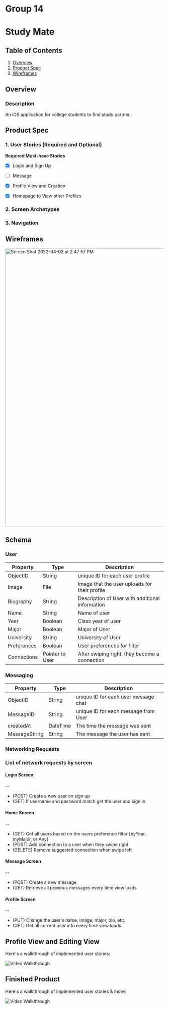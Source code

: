 Group 14 
===

# Study Mate

## Table of Contents
1. [Overview](#Overview)
1. [Product Spec](#Product-Spec)
1. [Wireframes](#Wireframes)

## Overview
### Description
An iOS application for college students to find study partner.

## Product Spec
### 1. User Stories (Required and Optional)

**Required Must-have Stories**

- [X] Login and Sign Up
- [ ] Message
- [X] Profile View and Creation 
- [X] Homepage to View other Profiles



### 2. Screen Archetypes


### 3. Navigation


## Wireframes

<img width="882" alt="Screen Shot 2022-04-02 at 2 47 57 PM" src="https://user-images.githubusercontent.com/67254834/161397133-31bc5e37-a3f1-4190-80f4-eaa81bffcb30.png">

## Schema 
### User 

| Property  | Type | Description |
| ------------- | ------------- | ------------- |
| ObjectID  | String  | unique ID for each user profile |
| Image  | File  | Image that the user uploads for their profile |
| Biography  | String  | Description of User with additional information |
| Name  | String  | Name of user |
| Year  | Boolean  | Class year of user |
| Major  | Boolean | Major of User |
| University | String | University of User |
| Preferences  | Boolean  | User preferences for filter |
| Connections  | Pointer to User | After swiping right, they become a connection |


### Messaging

| Property  | Type | Description |
| ------------- | ------------- | ------------- |
| ObjectID  | String  | unique ID for each user message chat |
| MessageID  | String  | unique ID for each message from User |
| createdAt | DateTime  | The time the message was sent |
| MessageString | String  | The message the user has sent |

### Networking Requests

### List of network requests by screen

#### Login Screen
--
* (POST) Create a new user on sign up
* (GET) If username and password match get the user and sign in

#### Home Screen
--
* (GET) Get all users based on the users preference filter {byYear, myMajor, or Any}
* (POST) Add connection to a user when they swipe right
* (DELETE) Remove suggested connection when swipe left

#### Message Screen
--
* (POST) Create a new message
* (GET) Retrieve all previous messages every time view loads

#### Profile Screen
--
* (PUT) Change the user's name, image, major, bio, etc.
* (GET) Get all current  user info every time view loads

## Profile View and Editing View 
Here's a walkthrough of implemented user stories:

<img src='http://g.recordit.co/sR8Ws3KsHJ.gif' title='Video Walkthrough' width='' alt='Video Walkthrough' />

 
## Finished Product 
Here's a walkthrough of implemented user stories & more:

<img src='https://streamable.com/j424au' title='Video Walkthrough' width='' alt='Video Walkthrough' />
